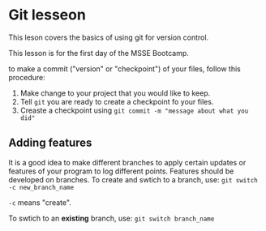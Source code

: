 # Git lesseon

This leson covers the basics of using git for version control.

This lesson is for the first day of the MSSE Bootcamp.

to make a commit ("version" or "checkpoint") of your files, follow this procedure:

1. Make change to your project that you would like to keep.
1. Tell `git` you are ready to create a checkpoint fo your files.
1. Creaste a checkpoint using `git commit -m "message about what you did"`

## Adding features 
It is a good idea to make different branches to apply certain updates or features of your program to log different points.
Features should be developed on branches. To create and swtich to a branch, use:
`git switch -c new_branch_name`

`-c` means "create". 

To swtich to an **existing** branch, use:
`git switch branch_name`

